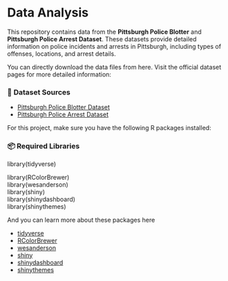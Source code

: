 # Data Analysis

This repository contains data from the **Pittsburgh Police Blotter** and **Pittsburgh Police Arrest Dataset**. These datasets provide detailed information on police incidents and arrests in Pittsburgh, including types of offenses, locations, and arrest details.

You can directly download the data files from here. Visit the official dataset pages for more detailed information:  

### 📁 **Dataset Sources**  
- [Pittsburgh Police Blotter Dataset](https://data.wprdc.org/dataset/uniform-crime-reporting-data)  
- [Pittsburgh Police Arrest Dataset](https://data.wprdc.org/dataset/arrest-data)  

For this project, make sure you have the following R packages installed:

### 📦 **Required Libraries**

library(tidyverse)

library(RColorBrewer)   
library(wesanderson)  
library(shiny)  
library(shinydashboard)  
library(shinythemes)  

And you can learn more about these packages here

- [tidyverse](https://www.tidyverse.org/packages/)
- [RColorBrewer](https://www.datanovia.com/en/blog/the-a-z-of-rcolorbrewer-palette/)  
- [wesanderson](https://github.com/karthik/wesanderson)  
- [shiny](https://shiny.posit.co/r/getstarted/shiny-basics/lesson1/)  
- [shinydashboard](https://rstudio.github.io/shinydashboard/get_started.html)  
- [shinythemes](https://rstudio.github.io/shinythemes/)  
